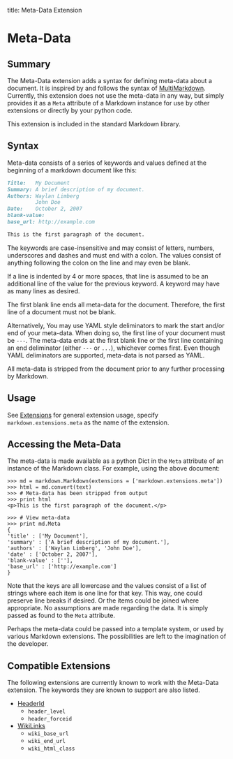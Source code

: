 title: Meta-Data Extension

Meta-Data
=========

Summary
-------

The Meta-Data extension adds a syntax for defining meta-data about a document.
It is inspired by and follows the syntax of [MultiMarkdown][]. Currently,
this extension does not use the meta-data in any way, but simply provides it as
a `Meta` attribute of a Markdown instance for use by other extensions or
directly by your python code.

This extension is included in the standard Markdown library.

[MultiMarkdown]: http://fletcherpenney.net/MultiMarkdown_Syntax_Guide#metadata

Syntax
------

Meta-data consists of a series of keywords and values defined at the beginning
of a markdown document like this:

```md
Title:   My Document
Summary: A brief description of my document.
Authors: Waylan Limberg
         John Doe
Date:    October 2, 2007
blank-value:
base_url: http://example.com

This is the first paragraph of the document.
```

The keywords are case-insensitive and may consist of letters, numbers,
underscores and dashes and must end with a colon. The values consist of
anything following the colon on the line and may even be blank.

If a line is indented by 4 or more spaces, that line is assumed to be an
additional line of the value for the previous keyword. A keyword may have as
many lines as desired.

The first blank line ends all meta-data for the document. Therefore, the first
line of a document must not be blank.

Alternatively, You may use YAML style deliminators to mark the start and/or end
of your meta-data. When doing so, the first line of your document must be `---`.
The meta-data ends at the first blank line or the first line containing an end
deliminator (either `---` or `...`), whichever comes first. Even though YAML
deliminators are supported, meta-data is not parsed as YAML.

All meta-data is stripped from the document prior to any further processing
by Markdown.

Usage
-----

See [Extensions](index.md) for general extension usage, specify
`markdown.extensions.meta` as the name of the extension.

Accessing the Meta-Data
-----------------------

The meta-data is made available as a python Dict in the `Meta` attribute of an
instance of the Markdown class. For example, using the above document:

```pycon
>>> md = markdown.Markdown(extensions = ['markdown.extensions.meta'])
>>> html = md.convert(text)
>>> # Meta-data has been stripped from output
>>> print html
<p>This is the first paragraph of the document.</p>

>>> # View meta-data
>>> print md.Meta
{
'title' : ['My Document'],
'summary' : ['A brief description of my document.'],
'authors' : ['Waylan Limberg', 'John Doe'],
'date' : ['October 2, 2007'],
'blank-value' : [''],
'base_url' : ['http://example.com']
}
```

Note that the keys are all lowercase and the values consist of a list of
strings where each item is one line for that key. This way, one could preserve
line breaks if desired. Or the items could be joined where appropriate. No
assumptions are made regarding the data. It is simply passed as found to the
`Meta` attribute.

Perhaps the meta-data could be passed into a template system, or used by
various Markdown extensions. The possibilities are left to the imagination of
the developer.

Compatible Extensions
---------------------

The following extensions are currently known to work with the Meta-Data
extension. The keywords they are known to support are also listed.

* [HeaderId](header_id.md)
    * `header_level`
    * `header_forceid`
* [WikiLinks](wikilinks.md)
    * `wiki_base_url`
    * `wiki_end_url`
    * `wiki_html_class`
